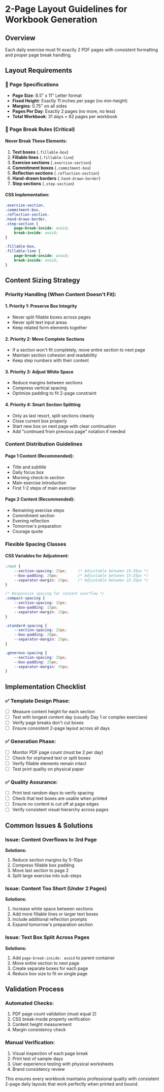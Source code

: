 # 2-Page Layout Guidelines for Workbook Generation

## Overview
Each daily exercise must fit exactly 2 PDF pages with consistent formatting and proper page break handling.

## Layout Requirements

### 📏 Page Specifications
- **Page Size**: 8.5" x 11" Letter format
- **Fixed Height**: Exactly 11 inches per page (no min-height)
- **Margins**: 0.75" on all sides
- **Pages Per Day**: Exactly 2 pages (no more, no less)
- **Total Workbook**: 31 days = 62 pages per workbook

### 🚫 Page Break Rules (Critical)

#### Never Break These Elements:
1. **Text boxes** (`.fillable-box`)
2. **Fillable lines** (`.fillable-line`) 
3. **Exercise sections** (`.exercise-section`)
4. **Commitment boxes** (`.commitment-box`)
5. **Reflection sections** (`.reflection-section`)
6. **Hand-drawn borders** (`.hand-drawn-border`)
7. **Step sections** (`.step-section`)

#### CSS Implementation:
```css
.exercise-section,
.commitment-box,
.reflection-section,
.hand-drawn-border,
.step-section {
    page-break-inside: avoid;
    break-inside: avoid;
}

.fillable-box,
.fillable-line {
    page-break-inside: avoid;
    break-inside: avoid;
}
```

## Content Sizing Strategy

### Priority Handling (When Content Doesn't Fit):

#### 1. **Priority 1: Preserve Box Integrity**
- Never split fillable boxes across pages
- Never split text input areas
- Keep related form elements together

#### 2. **Priority 2: Move Complete Sections**
- If a section won't fit completely, move entire section to next page
- Maintain section cohesion and readability
- Keep step numbers with their content

#### 3. **Priority 3: Adjust White Space**
- Reduce margins between sections
- Compress vertical spacing
- Optimize padding to fit 2-page constraint

#### 4. **Priority 4: Smart Section Splitting**
- Only as last resort, split sections cleanly
- Close current box properly
- Start new box on next page with clear continuation
- Add "continued from previous page" notation if needed

### Content Distribution Guidelines

#### Page 1 Content (Recommended):
- Title and subtitle
- Daily focus box
- Morning check-in section
- Main exercise introduction
- First 1-2 steps of main exercise

#### Page 2 Content (Recommended):
- Remaining exercise steps
- Commitment section
- Evening reflection
- Tomorrow's preparation
- Courage quote

### Flexible Spacing Classes

#### CSS Variables for Adjustment:
```css
:root {
    --section-spacing: 25px;     /* Adjustable between 15-35px */
    --box-padding: 20px;         /* Adjustable between 15-25px */
    --separator-margin: 25px;    /* Adjustable between 15-35px */
}

/* Responsive spacing for content overflow */
.compact-spacing {
    --section-spacing: 15px;
    --box-padding: 15px;
    --separator-margin: 15px;
}

.standard-spacing {
    --section-spacing: 25px;
    --box-padding: 20px;
    --separator-margin: 25px;
}

.generous-spacing {
    --section-spacing: 35px;
    --box-padding: 25px;
    --separator-margin: 35px;
}
```

## Implementation Checklist

### ✅ Template Design Phase:
- [ ] Measure content height for each section
- [ ] Test with longest content day (usually Day 1 or complex exercises)
- [ ] Verify page breaks don't cut boxes
- [ ] Ensure consistent 2-page layout across all days

### ✅ Generation Phase:
- [ ] Monitor PDF page count (must be 2 per day)
- [ ] Check for orphaned text or split boxes
- [ ] Verify fillable elements remain intact
- [ ] Test print quality on physical paper

### ✅ Quality Assurance:
- [ ] Print test random days to verify spacing
- [ ] Check that text boxes are usable when printed
- [ ] Ensure no content is cut off at page edges
- [ ] Verify consistent visual hierarchy across pages

## Common Issues & Solutions

### Issue: Content Overflows to 3rd Page
**Solutions:**
1. Reduce section margins by 5-10px
2. Compress fillable box padding
3. Move last section to page 2
4. Split large exercise into sub-steps

### Issue: Content Too Short (Under 2 Pages)
**Solutions:**
1. Increase white space between sections
2. Add more fillable lines or larger text boxes
3. Include additional reflection prompts
4. Expand tomorrow's preparation section

### Issue: Text Box Split Across Pages
**Solutions:**
1. Add `page-break-inside: avoid` to parent container
2. Move entire section to next page
3. Create separate boxes for each page
4. Reduce box size to fit on single page

## Validation Process

### Automated Checks:
1. PDF page count validation (must equal 2)
2. CSS break-inside property verification
3. Content height measurement
4. Margin consistency check

### Manual Verification:
1. Visual inspection of each page break
2. Print test of sample days
3. User experience testing with physical worksheets
4. Brand consistency review

This ensures every workbook maintains professional quality with consistent 2-page daily layouts that work perfectly when printed and bound.